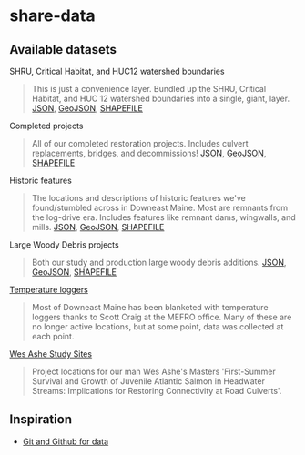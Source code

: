 share-data
==========

Available datasets
------------------

SHRU, Critical Habitat, and HUC12 watershed boundaries
> This is just a convenience layer. Bundled up the SHRU, Critical Habitat, and HUC 12 watershed boundaries into a single, giant, layer. [JSON](http://jacques.cartodb.com/api/v2/sql?q=SELECT%20*%20FROM%20boundaries), [GeoJSON](http://jacques.cartodb.com/api/v2/sql?q=SELECT%20*%20FROM%20boundaries&format=geojson), [SHAPEFILE](http://jacques.cartodb.com/api/v2/sql?q=SELECT%20*%20FROM%20boundaries&format=shp)

Completed projects
> All of our completed restoration projects. Includes culvert replacements, bridges, and decommissions! [JSON](http://jacques.cartodb.com/api/v2/sql?q=SELECT%20*%20FROM%20crossings), [GeoJSON](http://jacques.cartodb.com/api/v2/sql?q=SELECT%20*%20FROM%20crossings&format=geojson), [SHAPEFILE](http://jacques.cartodb.com/api/v2/sql?q=SELECT%20*%20FROM%20crossings&format=shp)

Historic features
> The locations and descriptions of historic features we've found/stumbled across in Downeast Maine. Most are remnants from the log-drive era. Includes features like remnant dams, wingwalls, and mills. [JSON](http://jacques.cartodb.com/api/v2/sql?q=SELECT%20*%20FROM%20historic), [GeoJSON](http://jacques.cartodb.com/api/v2/sql?format=geojson&q=SELECT%20*%20FROM%20historic), [SHAPEFILE](http://jacques.cartodb.com/api/v2/sql?format=shp&q=SELECT%20*%20FROM%20historic)

Large Woody Debris projects
> Both our study and production large woody debris additions. [JSON](http://jacques.cartodb.com/api/v2/sql?q=SELECT%20*%20FROM%20lwd), [GeoJSON](http://jacques.cartodb.com/api/v2/sql?q=SELECT%20*%20FROM%20lwd&format=geojson), [SHAPEFILE](http://jacques.cartodb.com/api/v2/sql?q=SELECT%20*%20FROM%20lwd&format=shp)

[Temperature loggers](https://github.com/salmonhabitat/share-data/blob/master/data/loggers.geojson)
> Most of Downeast Maine has been blanketed with temperature loggers thanks to Scott Craig at the MEFRO office. Many of these are no longer active locations, but at some point, data was collected at each point.

[Wes Ashe Study Sites](https://github.com/salmonhabitat/share-data/blob/master/data/wesAsheStudySites.geojson)
> Project locations for our man Wes Ashe's Masters 'First-Summer Survival and Growth of Juvenile Atlantic Salmon in Headwater Streams: Implications for Restoring Connectivity at Road Culverts'.


Inspiration
-----------

- [Git and Github for data](http://blog.okfn.org/2013/07/02/git-and-github-for-data/)

